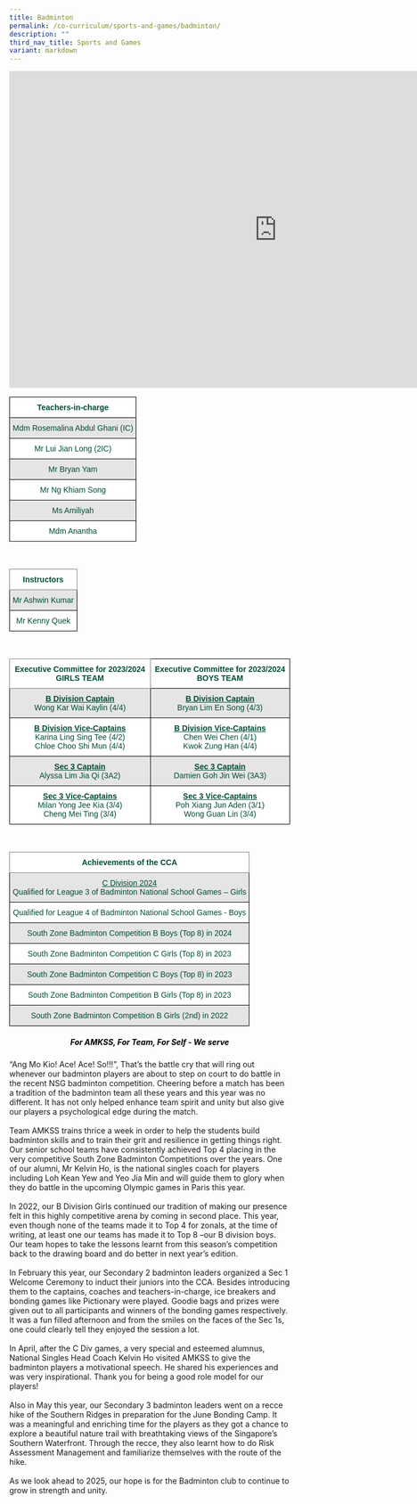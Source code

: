 ```yaml
---
title: Badminton
permalink: /co-curriculum/sports-and-games/badminton/
description: ""
third_nav_title: Sports and Games
variant: markdown
---
```

<iframe allowfullscreen="true" height="569" width="960" frameborder="0" src="https://docs.google.com/presentation/d/e/2PACX-1vT6NbC4cjfludegOL55M2ArVVagQVna2vG4O0RVMFJqCFMxBqz8A8BOiVYyFY9JhLGOXG8aKm2qXuMO/embed?start=true&amp;loop=true&amp;delayms=3000"></iframe>

<br>
<style type="text/css">
.tg  {border-collapse:collapse;border-spacing:0;}
.tg td{border-color:black;border-style:solid;border-width:1px;font-family:Arial, sans-serif;font-size:14px;
  overflow:hidden;padding:10px 5px;word-break:normal;}
.tg th{border-color:black;border-style:solid;border-width:1px;font-family:Arial, sans-serif;font-size:14px;
  font-weight:normal;overflow:hidden;padding:10px 5px;word-break:normal;}
.tg .tg-avji{background-color:#FFF;color:#004D2E;font-weight:bold;text-align:center;vertical-align:top}
.tg .tg-bapb{background-color:#E5E5E5;color:#004D2E;text-align:center;vertical-align:middle}
.tg .tg-wpup{background-color:#FFF;color:#004D2E;text-align:center;vertical-align:middle}
</style>
<table class="tg">
<thead>
  <tr>
    <th class="tg-avji">Teachers-in-charge<br></th>
  </tr>
</thead>
<tbody>
  <tr>
    <td class="tg-bapb">Mdm Rosemalina Abdul Ghani (IC)<br></td>
  </tr>
  <tr>
    <td class="tg-wpup">Mr Lui Jian Long (2IC)<br></td>
  </tr>
  <tr>
    <td class="tg-bapb">Mr Bryan Yam<br></td>
  </tr>
  <tr>
    <td class="tg-wpup">Mr Ng Khiam Song<br></td>
  </tr>
  <tr>
    <td class="tg-bapb">Ms Amiliyah<br></td>
  </tr>
  <tr>
    <td class="tg-wpup">Mdm Anantha<br></td>
  </tr>
  <tr>    
</tr></tbody>
</table>
<br>
<style type="text/css">
.tg  {border-collapse:collapse;border-spacing:0;}
.tg td{border-color:black;border-style:solid;border-width:1px;font-family:Arial, sans-serif;font-size:14px;
  overflow:hidden;padding:10px 5px;word-break:normal;}
.tg th{border-color:black;border-style:solid;border-width:1px;font-family:Arial, sans-serif;font-size:14px;
  font-weight:normal;overflow:hidden;padding:10px 5px;word-break:normal;}
.tg .tg-mwif{background-color:#FFF;border-color:inherit;color:#004D2E;font-weight:bold;text-align:center;vertical-align:top}
.tg .tg-bapb{background-color:#E5E5E5;color:#004D2E;text-align:center;vertical-align:middle}
.tg .tg-wpup{background-color:#FFF;color:#004D2E;text-align:center;vertical-align:middle}
</style>
<table class="tg">
<thead>
  <tr>
    <th class="tg-mwif">Instructors<br></th>
  </tr>
</thead>
<tbody>
  <tr>
    <td class="tg-bapb">Mr Ashwin Kumar<br></td>
  </tr>
  <tr>
    <td class="tg-wpup">Mr Kenny Quek<br></td>
  </tr>
  
</tbody>
</table>
<br>
<style type="text/css">
.tg  {border-collapse:collapse;border-spacing:0;}
.tg td{border-color:black;border-style:solid;border-width:1px;font-family:Arial, sans-serif;font-size:14px;
  overflow:hidden;padding:10px 5px;word-break:normal;}
.tg th{border-color:black;border-style:solid;border-width:1px;font-family:Arial, sans-serif;font-size:14px;
  font-weight:normal;overflow:hidden;padding:10px 5px;word-break:normal;}
.tg .tg-mwif{background-color:#FFF;border-color:inherit;color:#004D2E;font-weight:bold;text-align:center;vertical-align:top}
.tg .tg-avji{background-color:#FFF;color:#004D2E;font-weight:bold;text-align:center;vertical-align:top}
.tg .tg-ywyw{background-color:#E5E5E5;color:#004D2E;font-weight:bold;text-align:center;text-decoration:underline;vertical-align:top}
.tg .tg-frvs{background-color:#FFF;color:#004D2E;font-weight:bold;text-align:center;text-decoration:underline;vertical-align:top}
.tg .tg-bapb{background-color:#E5E5E5;color:#004D2E;text-align:center;vertical-align:middle}
.tg .tg-wpup{background-color:#FFF;color:#004D2E;text-align:center;vertical-align:middle}
</style>
<table class="tg">
<thead>
  <tr>
    <th class="tg-mwif">Executive Committee for 2023/2024 GIRLS TEAM</th>
    <th class="tg-avji">Executive Committee for 2023/2024 BOYS TEAM</th>
  </tr>
</thead>
<tbody>
  <tr>
    <td class="tg-bapb"><b><u>B Division Captain</u></b><br><span style="font-weight:400;color:#004D2E">Wong Kar Wai Kaylin (4/4)</span></td>
    <td class="tg-bapb"><b><u>B Division Captain</u></b><br><span style="font-weight:400;color:#004D2E">Bryan Lim En Song (4/3)</span></td>
  </tr>
  <tr>
    <td class="tg-wpup"><b><u>B Division Vice-Captains</u></b><br><span style="font-weight:400;color:#004D2E">Karina Ling Sing Tee (4/2)<br>Chloe Choo Shi Mun (4/4)
</span></td>
    <td class="tg-wpup"><b><u>B Division Vice-Captains</u></b><br><span style="font-weight:400;color:#004D2E">Chen Wei Chen (4/1)<br>Kwok Zung Han (4/4)
</span></td>
  </tr>  
  <tr>
    <td class="tg-bapb"><b><u>Sec 3 Captain</u></b><br><span style="font-weight:400;color:#004D2E">Alyssa Lim Jia Qi (3A2)</span></td>
		<td class="tg-bapb"><b><u>Sec 3 Captain</u></b><br><span style="font-weight:400;color:#004D2E">Damien Goh Jin Wei (3A3)
</span></td>
  </tr>
	<tr>
    <td class="tg-wpup"><b><u>Sec 3 Vice-Captains</u></b><br><span style="font-weight:400;color:#004D2E">Milan Yong Jee Kia (3/4)<br>Cheng Mei Ting (3/4)
			</span></td>
    <td class="tg-wpup"><b><u>Sec 3 Vice-Captains</u></b><br><span style="font-weight:400;color:#004D2E">Poh Xiang Jun Aden (3/1)<br>Wong Guan Lin (3/4)</span></td>
  </tr>
  
  
</tbody>
</table>
<br>
<style type="text/css">
.tg  {border-collapse:collapse;border-spacing:0;}
.tg td{border-color:black;border-style:solid;border-width:1px;font-family:Arial, sans-serif;font-size:14px;
  overflow:hidden;padding:10px 5px;word-break:normal;}
.tg th{border-color:black;border-style:solid;border-width:1px;font-family:Arial, sans-serif;font-size:14px;
  font-weight:normal;overflow:hidden;padding:10px 5px;word-break:normal;}
.tg .tg-mwif{background-color:#FFF;border-color:inherit;color:#004D2E;font-weight:bold;text-align:center;vertical-align:top}
.tg .tg-bapb{background-color:#E5E5E5;color:#004D2E;text-align:center;vertical-align:middle}
.tg .tg-wpup{background-color:#FFF;color:#004D2E;text-align:center;vertical-align:middle}
</style>
<table class="tg">
<thead>
  <tr>
    <th class="tg-mwif">Achievements of the CCA<br></th>
  </tr>
</thead>
<tbody>
	<tr>
		<td class="tg-bapb"><u>C Division 2024</u> <br>Qualified for League 3 of Badminton National School Games – Girls<br></td>
  </tr>
  <tr>
    <td class="tg-wpup">Qualified for League 4 of Badminton National School Games - Boys</td>
  </tr>
  <tr>
    <td class="tg-bapb">South Zone Badminton Competition B Boys (Top 8) in 2024<br></td>
  </tr>
  <tr>
    <td class="tg-wpup">South Zone Badminton Competition C Girls (Top 8) in 2023</td>
  </tr>
	<tr>
    <td class="tg-bapb">South Zone Badminton Competition C Boys (Top 8) in 2023<br></td>
  </tr>
  <tr>
    <td class="tg-wpup">South Zone Badminton Competition B Girls (Top 8) in 2023</td>
  </tr><tr>
    <td class="tg-bapb">South Zone Badminton Competition B Girls (2nd) in 2022<br></td>
  </tr>
  
</tbody>
</table>


<h5 style="color:black" align="center"><i>For AMKSS, For Team, For Self - We serve</i></h5>


“Ang Mo Kio! Ace! Ace! So!!!”, That’s the battle cry that will ring out whenever our badminton players are about to step on court to do battle in the recent NSG badminton competition. Cheering before a match has been a tradition of the badminton team all these years and this year was no different. It has not only helped enhance team spirit and unity but also give our players a psychological edge during the match.<br><br>
Team AMKSS trains thrice a week in order to help the students build badminton skills and to train their grit and resilience in getting things right. Our senior school teams have consistently achieved Top 4 placing in the very competitive South Zone Badminton Competitions over the years. One of our alumni, Mr Kelvin Ho, is the national singles coach for players including Loh Kean Yew and Yeo Jia Min and will guide them to glory when they do battle in the upcoming Olympic games in Paris this year.<br><br>
In 2022, our B Division Girls continued our tradition of making our presence felt in this highly competitive arena by coming in second place. This year, even though none of the teams made it to Top 4 for zonals, at the time of writing, at least one our teams has made it to Top 8 –our B division boys. Our team hopes to take the lessons learnt from this season’s competition back to the drawing board and do better in next year’s edition.<br><br>
In February this year, our Secondary 2 badminton leaders organized a Sec 1 Welcome Ceremony to induct their juniors into the CCA. Besides introducing them to the captains, coaches and teachers-in-charge, ice breakers and bonding games like Pictionary were played. Goodie bags and prizes were given out to all participants and winners of the bonding games respectively. It was a fun filled afternoon and from the smiles on the faces of the Sec 1s, one could clearly tell they enjoyed the session a lot. <br><br>
In April, after the C Div games, a very special and esteemed alumnus, National Singles Head Coach Kelvin Ho visited AMKSS to give the badminton players a motivational speech. He shared his experiences and was very inspirational. Thank you for being a good role model for our players!<br><br>
Also in May this year, our Secondary 3 badminton leaders went on a recce hike of the Southern Ridges in preparation for the June Bonding Camp. It was a meaningful and enriching time for the players as they got a chance to explore a beautiful nature trail with breathtaking views of the Singapore’s Southern Waterfront. Through the recce, they also learnt how to do Risk Assessment Management and familiarize themselves with the route of the hike. <br><br>
As we look ahead to 2025, our hope is for the Badminton club to continue to grow in strength and unity.
         
